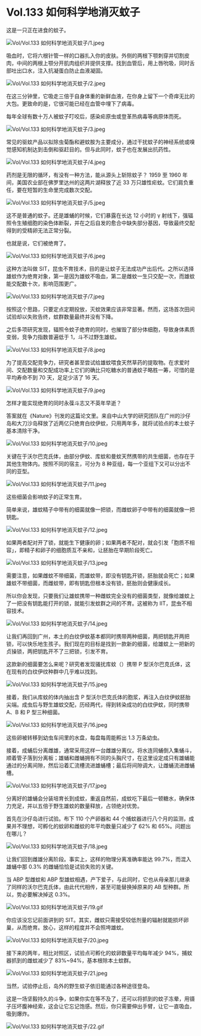 # Vol.133 如何科学地消灭蚊子

这是一只正在进食的蚊子。

![Vol/Vol.133 如何科学地消灭蚊子/1.jpeg](https://cdn.jsdelivr.net/gh/just-prog/static/image/Vol/Vol.133%20如何科学地消灭蚊子/1.jpeg)

吸血时，它将六根针管一样的口器扎入你的皮肤。外侧的两根下颚刺穿并切割皮肉，中间的两根上颚分开肌肉组织并提供支撑。找到血管后，用上唇吮吸，同时舌部吐出口水，注入抗凝蛋白防止血液凝固。

![Vol/Vol.133 如何科学地消灭蚊子/2.jpeg](https://cdn.jsdelivr.net/gh/just-prog/static/image/Vol/Vol.133%20如何科学地消灭蚊子/2.jpeg)

在这三分钟里，它吸走三倍于自身体重的新鲜血液，在你身上留下一个奇痒无比的大包。更致命的是，它很可能已经在血管中埋下了病毒。

每年全球有数十万人被蚊子叮咬后，感染疟原虫或登革热病毒等病原体而死。

![Vol/Vol.133 如何科学地消灭蚊子/3.jpeg](https://cdn.jsdelivr.net/gh/just-prog/static/image/Vol/Vol.133%20如何科学地消灭蚊子/3.jpeg)

常见的驱蚊产品以拟除虫菊酯和避蚊胺为主要成分，通过干扰蚊子的神经系统或嗅觉感知机制达到击倒和驱赶目的。但与此同时，蚊子也在发展出抗药性。

![Vol/Vol.133 如何科学地消灭蚊子/4.jpeg](https://cdn.jsdelivr.net/gh/just-prog/static/image/Vol/Vol.133%20如何科学地消灭蚊子/4.jpeg)

药剂是无限的循环，有没有一种方法，能从源头上斩除蚊子？ 1959 至 1960 年间，美国农业部在佛罗里达州的这两片湖释放了近 33 万只雄性疟蚊。它们肩负重任，要在短暂的生命里完成数次交配。

![Vol/Vol.133 如何科学地消灭蚊子/5.jpeg](https://cdn.jsdelivr.net/gh/just-prog/static/image/Vol/Vol.133%20如何科学地消灭蚊子/5.jpeg)

这不是普通的蚊子。还是雄蛹的时候，它们暴露在长达 12 小时的 γ 射线下，强辐照令生殖细胞的染色体断裂，并在之后自发的愈合中缺失部分基因，导致最终交配得到的受精卵无法正常分裂。

也就是说，它们被绝育了。

![Vol/Vol.133 如何科学地消灭蚊子/6.jpeg](https://cdn.jsdelivr.net/gh/just-prog/static/image/Vol/Vol.133%20如何科学地消灭蚊子/6.jpeg)

这种方法叫做 SIT，昆虫不育技术，目的是让蚊子无法成功产出后代。之所以选择雄蚊作为绝育对象，第一是因为雄蚊不吸血，第二是雌蚊一生只交配一次，而雄蚊能交配数十次，影响范围更广。

![Vol/Vol.133 如何科学地消灭蚊子/7.jpeg](https://cdn.jsdelivr.net/gh/just-prog/static/image/Vol/Vol.133%20如何科学地消灭蚊子/7.jpeg)

按照这个思路，只要定点定期投放，灭蚊效果应该非常显著。然而，这场首次田间试验却以失败告终，蚊群数量最终并没有下降。

之后多项研究发现，辐照令蚊子绝育的同时，也摧毁了部分体细胞，导致身体素质变弱，竞争力指数普遍低于 1，斗不过野生雄蚊。

![Vol/Vol.133 如何科学地消灭蚊子/8.jpeg](https://cdn.jsdelivr.net/gh/just-prog/static/image/Vol/Vol.133%20如何科学地消灭蚊子/8.jpeg)

为了提高交配竞争力，研究者甚至尝试给雄蚊喂食天然草药的提取物。在求爱时间、交配数量和交配成功率上它们的确比只吃糖水的普通蚊子略胜一筹，可惜的是平均寿命不到 70 天，足足少活了 16 天。

![Vol/Vol.133 如何科学地消灭蚊子/9.jpeg](https://cdn.jsdelivr.net/gh/just-prog/static/image/Vol/Vol.133%20如何科学地消灭蚊子/9.jpeg)

怎样才能实现绝育的同时永葆斗志又不英年早逝？

答案就在《Nature》刊发的这篇论文里。来自中山大学的研究团队在广州的沙仔岛和大刀沙岛释放了近两亿只绝育白纹伊蚊，只用两年多，就将试验点的本土蚊子基本清除干净。

![Vol/Vol.133 如何科学地消灭蚊子/10.jpeg](https://cdn.jsdelivr.net/gh/just-prog/static/image/Vol/Vol.133%20如何科学地消灭蚊子/10.jpeg)

关键在于沃尔巴克氏体，由部分伊蚊、库蚊和曼蚊天然携带的共生细菌，也存在于其他生物体内。按照不同的宿主，可分为 8 种亚组，每一个亚组下又可以分出不同的亚型。

![Vol/Vol.133 如何科学地消灭蚊子/11.jpeg](https://cdn.jsdelivr.net/gh/just-prog/static/image/Vol/Vol.133%20如何科学地消灭蚊子/11.jpeg)

这些细菌会影响蚊子的正常生育。

简单来说，雄蚊精子中带有的细菌就像一把锁，而雌蚊卵子中带有的细菌就像一把钥匙。

![Vol/Vol.133 如何科学地消灭蚊子/12.jpeg](https://cdn.jsdelivr.net/gh/just-prog/static/image/Vol/Vol.133%20如何科学地消灭蚊子/12.jpeg)

如果两者配对开了锁，就能生下健康的卵；如果两者不配对，就会引发「胞质不相容」，即精子和卵子的细胞质互不亲和，让胚胎在早期阶段死亡。

![Vol/Vol.133 如何科学地消灭蚊子/13.jpeg](https://cdn.jsdelivr.net/gh/just-prog/static/image/Vol/Vol.133%20如何科学地消灭蚊子/13.jpeg)

需要注意，如果雌蚊不带细菌，而雄蚊带，即没有钥匙开锁，胚胎就会死亡；如果雄蚊不带细菌，而雌蚊带，即有钥匙但根本没有锁，胚胎则会健康成长。

所以你会发现，只要我们让雄蚊携带一种雌蚊完全没有的细菌类型，就像给雄蚊上了一把没有钥匙能打开的锁，就能引发蚊群之间的不育。这被称为 IIT，昆虫不相容技术。

![Vol/Vol.133 如何科学地消灭蚊子/14.jpeg](https://cdn.jsdelivr.net/gh/just-prog/static/image/Vol/Vol.133%20如何科学地消灭蚊子/14.jpeg)

让我们再回到广州，本土的白纹伊蚊基本都同时携带两种细菌，两把钥匙开两把锁，可以快乐地生孩子。我们现在的目标是找到一款新的细菌，给雄蚊上一把新的贞操锁，两把钥匙开不了三把锁，引发不育。

这款新的细菌要怎么来呢？研究者发现骚扰库蚊（）携带 P 型沃尔巴克氏体，这在现有的白纹伊纹种群中几乎难以找到。

![Vol/Vol.133 如何科学地消灭蚊子/15.jpeg](https://cdn.jsdelivr.net/gh/just-prog/static/image/Vol/Vol.133%20如何科学地消灭蚊子/15.jpeg)

接着，我们从库蚊的体内抽出含 P 型沃尔巴克氏体的胞浆，再注入白纹伊蚊胚胎尖端。成虫后与野生雄蚊交配，历经两代，得到转染成功的白纹伊蚊，同时携带 A、B 和 P 型三种细菌。

![Vol/Vol.133 如何科学地消灭蚊子/16.jpeg](https://cdn.jsdelivr.net/gh/just-prog/static/image/Vol/Vol.133%20如何科学地消灭蚊子/16.jpeg)

这些卵被转移到幼虫车间里的水盘，每盘每周能孵出 1.3 万条幼虫。

接着，成蛹后分离雌雄，通常采用这样一台雌雄分离仪。将水连同蛹倒入集蛹斗，顺着管子落到分离板；雄蛹和雌蛹拥有不同的头胸尺寸，在这里设定成只有雄蛹能通过的分离间隙，然后沿着汇流槽流进雄蛹槽；最后将间隙调大，让雌蛹流进雌蛹槽。

![Vol/Vol.133 如何科学地消灭蚊子/17.jpeg](https://cdn.jsdelivr.net/gh/just-prog/static/image/Vol/Vol.133%20如何科学地消灭蚊子/17.jpeg)

分离好的雄蛹会分装培育长到成蚊，重返自然前，成蚊吃下最后一顿糖水，确保体力充足，并以五倍于野生雄蚊的数量释放，占领绝对优势。

首先在沙仔岛进行试验。布下 110 个产卵器和 44 个捕蚊器进行八个月的监测，成果并不理想，可孵化的蚊卵和雌蚊的年平均数量只减少了 62% 和 65%。问题出在哪儿？

![Vol/Vol.133 如何科学地消灭蚊子/18.jpeg](https://cdn.jsdelivr.net/gh/just-prog/static/image/Vol/Vol.133%20如何科学地消灭蚊子/18.jpeg)

让我们回到雌雄分离阶段。事实上，这样的物理分离准确率能达 99.7%，而混入雄蛹中那 0.3% 的雌蛹恰恰是试验失败的关键。

当 ABP 型雌蚊和 ABP 型雄蚊相遇，产下爱子，与此同时，它也从母亲那儿继承了同样的沃尔巴克氏体，由此代代相传，甚至可能替换掉原来的 AB 型种群。所以，势必要解决掉这 0.3%。

![Vol/Vol.133 如何科学地消灭蚊子/19.gif](https://cdn.jsdelivr.net/gh/just-prog/static/image/Vol/Vol.133%20如何科学地消灭蚊子/19.gif)

你应该没忘记前面讲到的 SIT。其实，雌蚊只需接受较低剂量的辐射就能损坏卵巢，从而绝育。放心，这样的程度并不会照垮雄蚊。

![Vol/Vol.133 如何科学地消灭蚊子/20.jpeg](https://cdn.jsdelivr.net/gh/just-prog/static/image/Vol/Vol.133%20如何科学地消灭蚊子/20.jpeg)

接下来的两年，相比对照区，试验点可孵化的蚊卵数量平均每年减少 94%，捕蚊器抓到的雌蚊减少了 83%\~94%，基本根除本土蚊群。

![Vol/Vol.133 如何科学地消灭蚊子/21.jpeg](https://cdn.jsdelivr.net/gh/just-prog/static/image/Vol/Vol.133%20如何科学地消灭蚊子/21.jpeg)

当然，试验停止后，岛外的野生蚊子依旧能通过各种途径登岛。

这是一场坚毅持久的斗争，如果你实在等不及了，还可以将抓到的蚊子冻晕，用镊子压坏腹神经索，这会让它忘记饱感。然后，你只需要伸出手臂，让它一直吸血，吸到爆炸。

![Vol/Vol.133 如何科学地消灭蚊子/22.gif](https://cdn.jsdelivr.net/gh/just-prog/static/image/Vol/Vol.133%20如何科学地消灭蚊子/22.gif)
